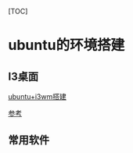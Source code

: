 [TOC]

# ubuntu的环境搭建

## I3桌面

[ubuntu+i3wm搭建](https://blog.csdn.net/qq907482638/article/details/54576516)

[参考](https://www.bilibili.com/read/cv3120815/)

## 常用软件
